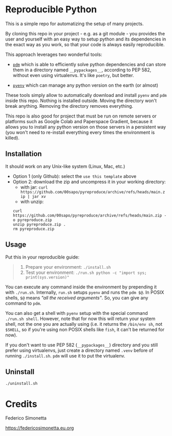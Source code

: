 # Reproducible Python

This is a simple repo for automatizing the setup of many projects.

By cloning this repo in your project - e.g. as a git module - you provides the
user and yourself with an easy way to setup python and its dependencies in the
exact way as you work, so that your code is always easily reproducible.

This approach leverages two wonderful tools:

* [`pdm`](https://github.com/pdm-project/pdm) which is able to efficiently
  solve python dependencies and can store them in a directory named
  `__pypackages__`, according to PEP 582, without even using virtualenvs. It's
  like `poetry`, but better.

* [`pyenv`](https://github.com/pyenv/pyenv) which can manage any python version
  on the earth (or almost)

These tools simply allow to automatically download and install `pyenv` and
`pdm` inside this repo. Nothing is installed outside. Moving the directory
won't break anything. Removing the directory removes everything.

This repo is also good for project that must be run on remote servers or
platforms such as Google Colab and Paperspace Gradient, because it allows you
to install any python version on those servers in a persistent way (you won't
need to re-install everything every times the environment is killed).

## Installation

It should work on any Unix-like system (Linux, Mac, etc.)

* Option 1 (only Github): select the `use this template` above
* Option 2: download the zip and uncompress it in your working directory:
  * with jar: `curl
  https://github.com/00sapo/pyreproduce/archive/refs/heads/main.zip
  | jar xv`
  * with unzip:
  ```shell
  curl https://github.com/00sapo/pyreproduce/archive/refs/heads/main.zip -o pyreproduce.zip 
  unzip pyreproduce.zip .
  rm pyreproduce.zip
  ```

## Usage

Put this in your reproducible guide:

> 1. Prepare your environment: `./install.sh`
> 2. Test your environment: `./run.sh python -c "import sys; print(sys.version)"`

You can execute any command inside the environment by prepending it with
`./run.sh`. Internally, `run.sh` setups `pyenv` and runs the `pdm $@`. In POSIX
shells, `$@` means _"all the received arguments"_. So, you can give any command
to `pdm`.

You can also get a shell with `pyenv` setup with the special command `./run.sh
shell`. However, note that for now this will return your system shell, not the
one you are actually using (i.e. it returns the `/bin/env sh`, not `$SHELL`, so
if you're using non POSIX shells like `fish`, it can't be returned for now).

If you don't want to use PEP 582 (`__pypackages__`) directory and you still
prefer using virtualenvs, just create a directory named `.venv` before of
running `./install.sh`. `pdm` will use it to put the virtualenv.

## Uninstall

`./uninstall.sh`

# Credits

Federico Simonetta

https://federicosimonetta.eu.org
